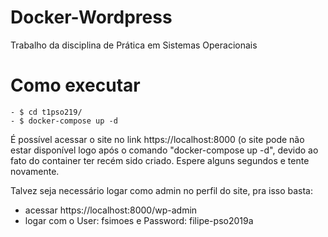 # Docker-Wordpress

Trabalho da disciplina de Prática em Sistemas Operacionais

# Como executar

```
- $ cd t1pso219/
- $ docker-compose up -d
```

É possível acessar o site no link https://localhost:8000 (o site pode não estar disponível logo após o comando "docker-compose up -d", devido ao fato do container ter recém sido criado. Espere alguns segundos e tente novamente.

Talvez seja necessário logar como admin no perfil do site, pra isso basta:

- acessar https://localhost:8000/wp-admin
- logar com o User: fsimoes e Password: filipe-pso2019a
